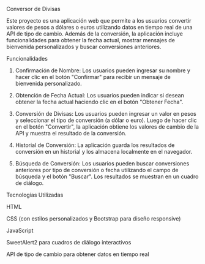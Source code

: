 Conversor de Divisas

Este proyecto es una aplicación web que permite a los usuarios convertir valores de pesos a dólares o euros utilizando datos en tiempo real de una API de tipo de cambio. Además de la conversión, la aplicación incluye funcionalidades para obtener la fecha actual, mostrar mensajes de bienvenida personalizados y buscar conversiones anteriores.

Funcionalidades
1. Confirmación de Nombre: Los usuarios pueden ingresar su nombre y hacer clic en el botón "Confirmar" para recibir un mensaje de bienvenida personalizado.

2. Obtención de Fecha Actual: Los usuarios pueden indicar si desean obtener la fecha actual haciendo clic en el botón "Obtener Fecha".

3. Conversión de Divisas: Los usuarios pueden ingresar un valor en pesos y seleccionar el tipo de conversión (a dólar o euro). Luego de hacer clic en el botón "Convertir", la aplicación obtiene los valores de cambio de la API y muestra el resultado de la conversión.

4. Historial de Conversión: La aplicación guarda los resultados de conversión en un historial y los almacena localmente en el navegador.

5. Búsqueda de Conversión: Los usuarios pueden buscar conversiones anteriores por tipo de conversión o fecha utilizando el campo de búsqueda y el botón "Buscar". Los resultados se muestran en un cuadro de diálogo.

Tecnologías Utilizadas

HTML

CSS (con estilos personalizados y Bootstrap para diseño responsive)

JavaScript

SweetAlert2 para cuadros de diálogo interactivos

API de tipo de cambio para obtener datos en tiempo real